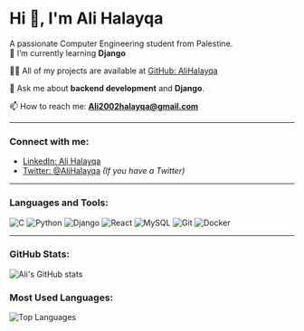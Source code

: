 # Hi 👋, I'm Ali Halayqa

A passionate Computer Engineering student from Palestine.  
🌱 I’m currently learning **Django**

👨‍💻 All of my projects are available at [GitHub: AliHalayqa](https://github.com/Alihala2002)

💬 Ask me about **backend development** and **Django**.

📫 How to reach me: **Ali2002halayqa@gmail.com**

---

### Connect with me:
- [LinkedIn: Ali Halayqa](https://www.linkedin.com/in/ali-halayqa/)
- [Twitter: @AliHalayqa](https://twitter.com/AliHalayqa) *(If you have a Twitter)*

---

### Languages and Tools:
![C](https://img.shields.io/badge/C-5E8C00?style=flat&logo=c&logoColor=white)
![Python](https://img.shields.io/badge/Python-3776AB?style=flat&logo=python&logoColor=white)
![Django](https://img.shields.io/badge/Django-092E20?style=flat&logo=django&logoColor=white)
![React](https://img.shields.io/badge/React-61DAFB?style=flat&logo=react&logoColor=black)
![MySQL](https://img.shields.io/badge/MySQL-4479A1?style=flat&logo=mysql&logoColor=white)
![Git](https://img.shields.io/badge/Git-F1502F?style=flat&logo=git&logoColor=white)
![Docker](https://img.shields.io/badge/Docker-2496ED?style=flat&logo=docker&logoColor=white)

---

### GitHub Stats:
![Ali's GitHub stats](https://github-readme-stats.vercel.app/api?username=Alihala2002&show_icons=true&hide_title=true&count_private=true)

### Most Used Languages:
![Top Languages](https://github-readme-stats.vercel.app/api/top-langs/?username=Alihala2002&layout=compact)
